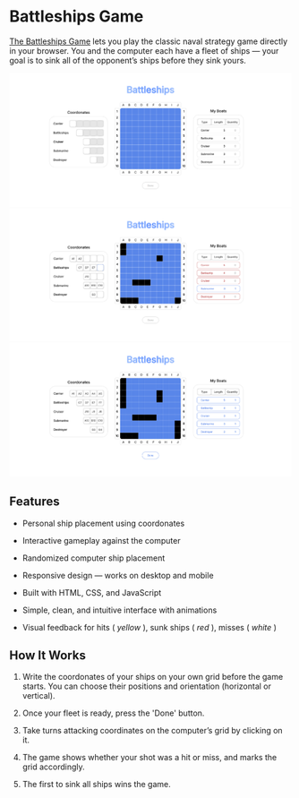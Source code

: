 # **Battleships Game**
[The Battleships Game](https://loremispum2k8.github.io/battleship/) lets you play the classic naval strategy game directly in your browser.
You and the computer each have a fleet of ships — your goal is to sink all of the opponent’s ships before they sink yours.

![Boat positioning desktop](/screnshots/screenshot.png)
![Boat positioning desktop not finished](/screnshots/lacks.png)
![Boat positioning desktop finished](/screnshots/allPlaced.png)

## **Features**

- Personal ship placement using coordonates

- Interactive gameplay against the computer

- Randomized computer ship placement

- Responsive design — works on desktop and mobile

- Built with HTML, CSS, and JavaScript

- Simple, clean, and intuitive interface with animations

- Visual feedback for hits ( _yellow_ ), sunk ships ( _red_ ), misses ( _white_ )

## **How It Works**

1. Write the coordonates of your ships on your own grid before the game starts.
You can choose their positions and orientation (horizontal or vertical).

2. Once your fleet is ready, press the 'Done' button.

3. Take turns attacking coordinates on the computer’s grid by clicking on it.

4. The game shows whether your shot was a hit or miss, and marks the grid accordingly.

5. The first to sink all ships wins the game.
